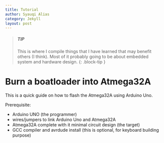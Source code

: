 ```yaml
---
title: Tutorial
author: Syauqi Alias
category: Jekyll
layout: post
---
```


> ##### TIP
>
> This is where I compile things that I have learned that may benefit others (I think). Most of it probably going to be about embedded system and hardware design. 
{: .block-tip }

# Burn a boatloader into Atmega32A

This is a quick guide on how to flash the Atmega32A using Arduino Uno.

Prerequisite:
- Arduino UNO (the programmer)
- wires/jumpers to link Arduino Uno and Atmega32A
- Atmega32A complete with it minimal circuit design (the target)
- GCC compiler and avrdude install (this is optional, for keyboard building purpose)